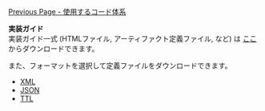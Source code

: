 [Previous Page - 使用するコード体系](terminology.html)

**実装ガイド**  
実装ガイド一式 (HTMLファイル, アーティファクト定義ファイル, など) は [ここ](full-ig.zip)からダウンロードできます。  

また、フォーマットを選択して定義ファイルをダウンロードできます。
* [XML](definitions.xml.zip)
* [JSON](definitions.json.zip)
* [TTL](definitions.ttl.zip)